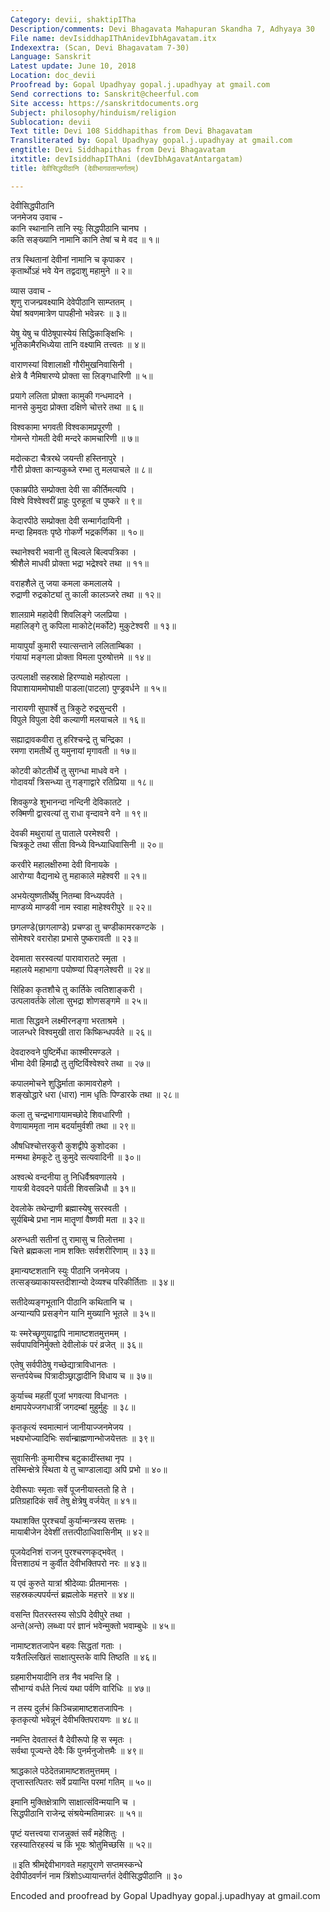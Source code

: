 ```yaml
---
Category: devii, shaktipITha
Description/comments: Devi Bhagavata Mahapuran Skandha 7, Adhyaya 30
File name: devIsiddhapIThAnidevIbhAgavatam.itx
Indexextra: (Scan, Devi Bhagavatam 7-30)
Language: Sanskrit
Latest update: June 10, 2018
Location: doc_devii
Proofread by: Gopal Upadhyay gopal.j.upadhyay at gmail.com
Send corrections to: Sanskrit@cheerful.com
Site access: https://sanskritdocuments.org
Subject: philosophy/hinduism/religion
Sublocation: devii
Text title: Devi 108 Siddhapithas from Devi Bhagavatam
Transliterated by: Gopal Upadhyay gopal.j.upadhyay at gmail.com
engtitle: Devi Siddhapithas from Devi Bhagavatam
itxtitle: devIsiddhapIThAni (devIbhAgavatAntargatam)
title: देवीसिद्धपीठानि (देवीभागवतान्तर्गतम्)

---
```

  
 देवीसिद्धपीठानि   
जनमेजय उवाच -  
कानि स्थानानि तानि स्युः सिद्धपीठानि चानघ ।  
कति सङ्ख्यानि नामानि कानि तेषां च मे वद ॥ १॥  
  
तत्र स्थितानां देवीनां नामानि च कृपाकर ।  
कृतार्थोऽहं भवे येन तद्वदाशु महामुने ॥ २॥  
  
व्यास उवाच -  
शृणु राजन्प्रवक्ष्यामि देवेपीठानि साम्प्ततम् ।  
येषां श्रवणमात्रेण पापहीनो भवेन्नरः ॥ ३॥  
  
येषु येषु च पीठेषूपास्येयं सिद्धिकाङ्क्षिभिः ।  
भूतिकामैरभिध्येया तानि वक्ष्यामि तत्त्वतः ॥ ४॥  
  
वाराणस्यां विशालाक्षी गौरीमुखनिवासिनी ।  
क्षेत्रे वै नैमिषारण्ये प्रोक्ता सा लिङ्गधारिणी ॥ ५॥  
  
प्रयागे ललिता प्रोक्ता कामुकी गन्धमादने ।  
मानसे कुमुदा प्रोक्ता दक्षिणे चोत्तरे तथा ॥ ६॥  
  
विश्वकामा भगवती विश्वकामप्रपूरणी ।  
गोमन्ते गोमती देवी मन्दरे कामचारिणी ॥ ७॥  
  
मदोत्कटा चैत्ररथे जयन्ती हस्तिनापुरे ।  
गौरी प्रोक्ता कान्यकुब्जे रम्भा तु मलयाचले ॥ ८॥  
  
एकाम्रपीठे सम्प्रोक्ता देवी सा कीर्तिमत्यपि ।  
विश्वे विश्वेश्वरीं प्राहुः पुरुहूतां च पुष्करे ॥ ९॥  
  
केदारपीठे सम्प्रोक्ता देवी सन्मार्गदायिनी ।  
मन्दा हिमवतः पृष्ठे गोकर्णे भद्रकर्णिका ॥ १०॥  
  
स्थानेश्वरी भवानी तु बिल्वले बिल्वपत्रिका ।  
श्रीशैले माधवी प्रोक्ता भद्रा भद्रेश्वरे तथा ॥ ११॥  
  
वराहशैले तु जया कमला कमलालये ।  
रुद्राणी रुद्रकोट्यां तु काली कालञ्जरे तथा ॥ १२॥  
  
शालग्रामे महादेवी शिवलिङ्गे जलप्रिया ।  
महालिङ्गे तु कपिला माकोटे(मर्कोटे) मुकुटेश्वरी ॥ १३॥  
  
मायापुर्यां कुमारी स्यात्सन्ताने ललिताम्बिका ।  
गंयायां मङ्गला प्रोक्ता विमला पुरुषोत्तमे ॥ १४॥  
  
उत्पलाक्षी सहस्राक्षे हिरण्याक्षे महोत्पला ।  
विपाशायाममोघाक्षी पाडला(पाटला) पुण्ड्रवर्धने ॥ १५॥  
  
नारायणी सुपार्श्वे तु त्रिकुटे रुद्रसुन्दरी ।  
विपुले विपुला देवी कल्याणी मलयाचले ॥ १६॥  
  
सह्याद्रावकवीरा तु हरिश्चन्द्रे तु चन्द्रिका ।  
रमणा रामतीर्थे तु यमुनायां मृगावती ॥ १७॥  
  
कोटवी कोटतीर्थे तु सुगन्धा माधवे वने ।  
गोदावर्यां त्रिसन्ध्या तु गङ्गाद्वारे रतिप्रिया ॥ १८॥  
  
शिवकुण्डे शुभानन्दा नन्दिनी देविकातटे ।  
रुक्मिणी द्वारवत्यां तु राधा वृन्दावने वने ॥ १९॥  
  
देवकी मथुरायां तु पाताले परमेश्वरी ।  
चित्रकूटे तथा सीता विन्ध्ये विन्ध्याधिवासिनी ॥ २०॥  
  
करवीरे महालक्षीरुमा देवी विनायके ।  
आरोग्या वैद्यनाथे तु महाकाले महेश्वरी ॥ २१॥  
  
अभयेत्युष्णतीर्थेषु नितम्बा विन्ध्यपर्वते ।  
माण्डव्ये माण्डवी नाम स्वाहा माहेश्वरीपुरे ॥ २२॥  
  
छगलण्डे(छागलाण्डे) प्रचण्डा तु चण्डीकामरकण्टके ।  
सोमेश्वरे वरारोहा प्रभासे पुष्करावती ॥ २३॥  
  
देवमाता सरस्वत्यां पारावारातटे स्मृता ।  
महालये महाभागा पयोष्ण्यां पिङ्गलेश्वरी ॥ २४॥  
  
सिंहिका कृतशौचे तु कार्तिके त्वतिशाङ्करी ।  
उत्पलावर्तके लोला सुभद्रा शोणसङ्गमे ॥ २५॥  
  
माता सिद्धवने लक्ष्मीरनङ्गा भरताश्रमे ।  
जालन्धरे विश्वमुखी तारा किष्किन्धपर्वते ॥ २६॥  
  
देवदारुवने पुष्टिर्मेधा काश्मीरमण्डले ।  
भीमा देवी हिमाद्रौ तु तुष्टिर्विश्वेश्वरे तथा ॥ २७॥  
  
कपालमोचने शुद्धिर्माता कामावरोहणे ।  
शङ्खोद्धारे धरा (धारा) नाम धृतिः पिण्डारके तथा ॥ २८॥  
  
कला तु चन्द्रभागायामच्छोदे शिवधारिणी ।  
वेणायाममृता नाम बदर्यामुर्वशी तथा ॥ २९॥  
  
औषधिश्चोत्तरकुरौ कुशद्वीपे कुशोदका ।  
मन्मथा हेमकूटे तु कुमुदे सत्यवादिनी ॥ ३०॥  
  
अश्वत्थे वन्दनीया तु निधिर्वैश्रवणालये ।  
गायत्री वेदवदने पार्वती शिवसन्निधौ ॥ ३१॥  
  
देवलोके तथेन्द्राणी ब्रह्मास्येषु सरस्वती ।  
सूर्यबिम्बे प्रभा नाम मातॄणां वैष्णवी मता ॥ ३२॥  
  
अरुन्धती सतीनां तु रामासु च तिलोत्तमा ।  
चित्ते ब्रह्मकला नाम शक्तिः सर्वशरीरिणाम् ॥ ३३॥  
  
इमान्यष्टशतानि स्युः पीठानि जनमेजय ।  
तत्सङ्ख्याकायस्तदीशान्यो देव्यश्च परिकीर्तिताः ॥ ३४॥  
  
सतीदेव्यङ्गभूतानि पीठानि कथितानि च ।  
अन्यान्यपि प्रसङ्गेन यानि मुख्यानि भूतले ॥ ३५॥  
  
यः स्मरेच्छृणुयाद्वापि नामाष्टशतमुत्तमम् ।  
सर्वपापविनिर्मुक्तो देवीलोकं परं व्रजेत् ॥ ३६॥  
  
एतेषु सर्वपीठेषु गच्छेद्यात्राविधानतः ।  
सन्तर्पयेच्च पित्रादीञ्छ्राद्धादीनि विधाय च ॥ ३७॥  
  
कुर्याच्च महतीं पूजां भगवत्या विधानतः ।  
क्षमापयेज्जगधात्रीं जगदम्बां मुहुर्मुहुः ॥ ३८॥  
  
कृतकृत्यं स्वमात्मानं जानीयाज्जनमेजय ।  
भक्ष्यभोज्यादिभिः सर्वान्ब्राह्मणान्भोजयेत्ततः ॥ ३९॥  
  
सुवासिनीः कुमारीश्च बटुकादींस्तथा नृप ।  
तस्मिन्क्षेत्रे स्थिता ये तु चाण्डालाद्या अपि प्रभो ॥ ४०॥  
  
देवीरूपाः स्मृताः सर्वे पूजनीयास्ततो हि ते ।  
प्रतिग्रहादिकं सर्वं तेषु क्षेत्रेषु वर्जयेत् ॥ ४१॥  
  
यथाशक्ति पुरश्चर्यां कुर्यान्मन्त्रस्य सत्तमः ।  
मायाबीजेन देवेशीं तत्तत्पीठाधिवासिनीम् ॥ ४२॥  
  
पूजयेदनिशं राजन् पुरश्चरणकृद्भवेत् ।  
वित्तशाठ्यं न कुर्वीत देवीभक्तिपरो नरः ॥ ४३॥  
  
य एवं कुरुते यात्रां श्रीदेव्याः प्रीतमानसः ।  
सहस्रकल्पपर्यन्तं ब्रह्मलोके महत्तरे ॥ ४४॥  
  
वसन्ति पितरस्तस्य सोऽपि देवीपुरे तथा ।  
अन्ते(अन्ते) लब्ध्वा परं ज्ञानं भवेन्मुक्तो भवाम्बुधेः ॥ ४५॥  
  
नामाष्टशतजापेन बहवः सिद्धतां गताः ।  
यत्रैतल्लिखितं साक्षात्पुस्तके वापि तिष्ठति ॥ ४६॥  
  
ग्रहमारीभयादीनि तत्र नैव भवन्ति हि ।  
सौभाग्यं वर्धते नित्यं यथा पर्वणि वारिधिः ॥ ४७॥  
  
न तस्य दुर्लभं किञ्चिन्नामाष्टशतजापिनः ।  
कृतकृत्यो भवेन्नूनं देवीभक्तिपरायणः ॥ ४८॥  
  
नमन्ति देवतास्तं वै देवीरूपो हि स स्मृतः ।  
सर्वथा पूज्यन्ते देवैः किं पुनर्मनुजोत्तमैः ॥ ४९॥  
  
श्राद्धकाले पठेदेतन्नामाष्टशतमुत्तमम् ।  
तृप्तास्तत्पितरः सर्वे प्रयान्ति परमां गतिम् ॥ ५०॥  
  
इमानि मुक्तिक्षेत्राणि साक्षात्संविन्मयानि च ।  
सिद्धपीठानि राजेन्द्र संश्रयेन्मतिमान्नरः ॥ ५१॥  
  
पृष्टं यत्तत्त्वया राजन्नुक्तं सर्वं महेशितुः ।  
रहस्यातिरहस्यं च किं भूयः श्रोतुमिच्छसि ॥ ५२॥  
  
॥ इति श्रीमद्देवीभागवते महापुराणे सप्तमस्कन्धे  
देवीपीठवर्णनं नाम त्रिंशोऽध्यायान्तर्गतं देवीसिद्धपीठानि ॥ ३०  
  
Encoded and proofread by Gopal Upadhyay gopal.j.upadhyay at gmail.com  
  
